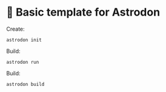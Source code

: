 # 🦕 Basic template for Astrodon

Create:
```shell
astrodon init
```

Build:
```shell
astrodon run
```

Build:
```shell
astrodon build
```
